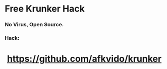 # Free Krunker Hack
### No Virus, Open Source.

### Hack:
<h1 align = "center"><a href = "https://github.com/afkvido/krunker">https://github.com/afkvido/krunker</a></h1>
